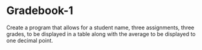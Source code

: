 # Gradebook-1
 Create a program that allows for a student name, three assignments, three grades, to be displayed in a table along with the average to be displayed to one decimal point.

